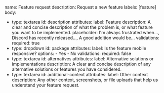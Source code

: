 name: Feature request
description: Request a new feature
labels: [feature]
body:
  - type: textarea
    id: description
    attributes:
      label: Feature
      description: A clear and concise description of what the problem is, or what feature you want to be implemented.
      placeholder: I'm always frustrated when..., Discord has recently released..., A good addition would be...
    validations:
      required: true
  - type: dropdown
    id: package
    attributes:
      label: Is the feature mobile responsive?
      options:
        - Yes
        - No
    validations:
      required: false
  - type: textarea
    id: alternatives
    attributes:
      label: Alternative solutions or implementations
      description: A clear and concise description of any alternative solutions or features you have considered.
  - type: textarea
    id: additional-context
    attributes:
      label: Other context
      description: Any other context, screenshots, or file uploads that help us understand your feature request.
